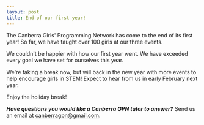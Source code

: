 ```yaml
---
layout: post
title: End of our first year!
---
```


The Canberra Girls' Programming Network has come to the end of its first year! So far, we have taught over 100 girls at our three events.

We couldn't be happier with how our first year went. We have exceeded every goal we have set for ourselves this year.

We're taking a break now, but will back in the new year with more events to help encourage girls in STEM! Expect to hear from us in early February next year.

Enjoy the holiday break!


_**Have questions you would like a Canberra GPN tutor to answer?**_ Send us an email at [canberragpn@gmail.com](mailto:canberragpn@gmail.com).
